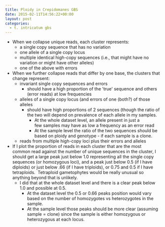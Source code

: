 ```yaml
---
title: Ploidy in Crepidomanes GBS
date: 2015-02-11T14:56:22+00:00
layout: post
categories:
  - t. intricatum gbs
---
```

  * When we collapse unique reads, each cluster represents:
      * a single copy sequence that has no variation
      * one allele of a single copy locus
      * multiple identical high-copy sequences (i.e., that might have no variation or might have other alleles)
      * one of the above with errors
  * When we further collapse reads that differ by one base, the clusters that change represent:
      * invariant single copy sequences and errors
          * should have a high proportion of the 'true' sequence and others (error reads) at low frequencies
      * alleles of a single copy locus (and errors of one (both?) of those alleles
          * should have high proportions of 2 sequences (though the ratio of the two will depend on prevalence of each allele in my samples.
              * At the whole dataset level, an allele present in just a few samples may have as low a frequency as an error read
              * At the sample level the ratio of the two sequences should be based on ploidy and genotype - if each sample is a clone.
      * reads from multiple high-copy loci plus their errors and alleles
  * If I plot the proportion of reads in each cluster that are the most common read against the number of unique sequences in the cluster, I should get a large peak just below 1.0 representing all the single copy sequences (or homozygous loci), and a peak just below 0.5 (if I have diploids) or just below .66 (if I have triploids), or 0.75 and 0.5 if I have tetraploids.  Tetraploid gametophytes would be really unusual so anything beyond that is unlikely.
      * I did that at the whole dataset level and there is a clear peak below 1.0 and possible at 0.5.
          * At the dataset level the 0.5 or 0.66 peaks position would vary based on the number of homozygotes vs heterozygotes in the sample.
          * At the sample level those peaks should be more clear (assuming sample = clone) since the sample is either homozygous or heterozygous at each locus.
